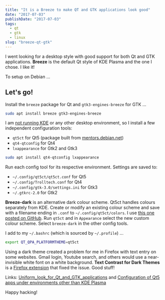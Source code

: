 ```yaml
---
title: "It is a Breeze to make QT and GTK applications look good"
date: "2017-07-03"
publishDate: "2017-07-03"
tags:
  - qt
  - gtk
  - linux
slug: "breeze-qt-gtk"
---
```


I went looking for a desktop style with good support for both Qt and GTK applications. **Breeze** is the default Qt style of KDE Plasma and the one I chose. I like it!

To setup on Debian ...

## Let's go!

Install the `breeze` package for Qt and `gtk3-engines-breeze` for GTK ...

```bash
sudo apt install breeze gtk3-engines-breeze
```

I am [not running KDE](http://www.circuidipity.com/i3-tiling-window-manager) or any other desktop environment, so I install a few independent configuration tools:

* `qt5ct` for Qt5 (package built from [mentors.debian.net](http://www.circuidipity.com/build-qt5ct.html))
* `qt4-qtconfig` for Qt4
* `lxappearance` for Gtk2 and Gtk3

```bash
sudo apt install qt4-qtconfig lxappearance
```

Run each config tool for its respective environment. Settings are saved to:

* `~/.config/qt5ct/qt5ct.conf` for Qt5
* `~/.config/Trolltech.conf` for Qt4
* `~/.config/gtk-3.0/settings.ini` for Gtk3
* `~/.gtkrc-2.0` for Gtk2

**Breeze-dark** is an alternative dark colour scheme. Qt5ct handles colours separately from KDE. Create or modify an existing colour scheme and save with a filename ending in `.conf` to `~/.config/qt5ct/colors`. I use [this one posted on GitHub](https://github.com/wicast/dotfiles/blob/master/qt5ct/.config/qt5ct/colors/BreezeDark.conf). Run `qt5ct` and in `Appearance` select the new custom colour scheme. Select `breeze-dark` in the other config tools.

I add to my `~/.bashrc` (which is sourced by `~/.profile`) ...

```bash
export QT_QPA_PLATFORMTHEME=qt5ct
```

Using a dark theme created a problem for me in Firefox with text entry on some websites. Gmail login, Youtube search, and others would use a near-invisible white font on a white background. **Text Contrast for Dark Themes** is a [Firefox extension](https://addons.mozilla.org/en-US/firefox/addon/text-contrast-for-dark-themes) that fixed the issue. Good stuff!

Links: [Uniform_look_for_Qt_and_GTK_applications](https://wiki.archlinux.org/index.php/Uniform_look_for_Qt_and_GTK_applications) and [Configuration of Qt5 apps under environments other than KDE Plasma](https://wiki.archlinux.org/index.php/Qt#Configuration_of_Qt5_apps_under_environments_other_than_KDE_Plasma)

Happy hacking!

